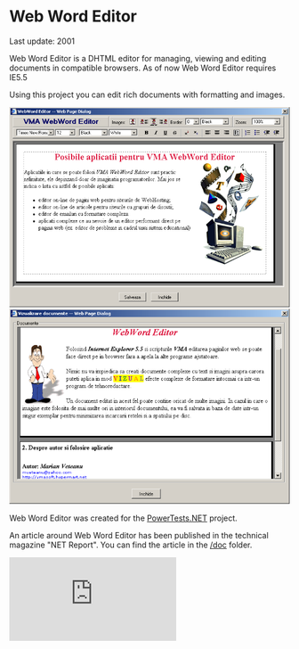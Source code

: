 Web Word Editor
===============

Last update: 2001

Web Word Editor is a DHTML editor for managing, viewing and editing documents in compatible browsers.
As of now Web Word Editor requires IE5.5

Using this project you can edit rich documents with formatting and images.

![Document Editor](img/Document_Editor.png)
![Document Viewer](img/Document_Viewer.png)

Web Word Editor was created for the [PowerTests.NET](https://github.com/mveteanu/PowerTests.NET) project.

An article around Web Word Editor has been published in the technical magazine "NET Report". You can find the article in the [/doc](/doc) folder.

![Analytics](https://ga-beacon.appspot.com/UA-2402433-6/beacon.en.html)
